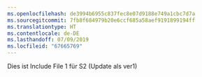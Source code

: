 ```yaml
---
ms.openlocfilehash: de3994b6955c837fec8e07d9188e749a1cbc7d7a
ms.sourcegitcommit: 7fb8f684979b20e6ccf685a58aef9191899194ff
ms.translationtype: HT
ms.contentlocale: de-DE
ms.lasthandoff: 07/09/2019
ms.locfileid: "67665769"
---
```

Dies ist Include File 1 für S2 (Update als ver1)
